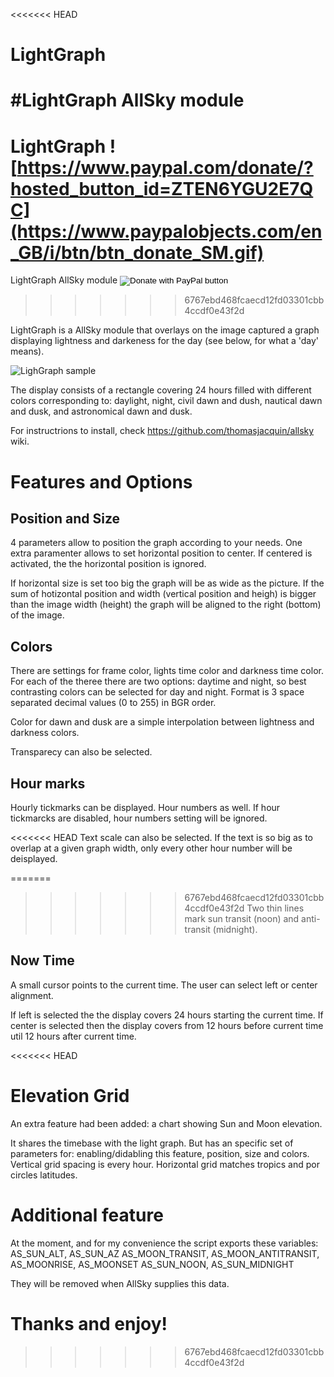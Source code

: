 <<<<<<< HEAD
# LightGraph 
#LightGraph AllSky module
=======
# LightGraph ![https://www.paypal.com/donate/?hosted_button_id=ZTEN6YGU2E7QC](https://www.paypalobjects.com/en_GB/i/btn/btn_donate_SM.gif)
LightGraph AllSky module <input type="image" src="https://www.paypalobjects.com/en_GB/i/btn/btn_donate_SM.gif" border="0" name="submit" title="PayPal - The safer, easier way to pay online!" alt="Donate with PayPal button" />
>>>>>>> 6767ebd468fcaecd12fd03301cbb4ccdf0e43f2d

LightGraph is a AllSky module that overlays on the image captured a graph displaying lightness and darkeness for the day (see below, for what a 'day' means).

![LighGraph sample](https://cgastrophoto.co.uk/lightgraph/lightgraph_sample.JPG)

The display consists of a rectangle covering 24 hours filled with different colors corresponding to: daylight, night, civil dawn and dush, nautical dawn and dusk, and astronomical dawn and dusk.

For instructrions to install, check https://github.com/thomasjacquin/allsky wiki.

# Features and Options

## Position and Size
4 parameters allow to position the graph according to your needs. One extra paramenter allows to set horizontal position to center. If centered is activated, the the horizontal position is ignored.

If horizontal size is set too big the graph will be as wide as the picture.
If the sum of hotizontal position and width (vertical position and heigh) is bigger than the image width (height) the graph will be aligned to the right (bottom) of the image.

## Colors

There are settings for frame color, lights time color and darkness time color. For each of the theree there are two options: daytime and night, so best contrasting colors can be selected for day and night. Format is 3 space separated decimal values (0 to 255) in BGR order.

Color for dawn and dusk are a simple interpolation between lightness and darkness colors.

Transparecy can also be selected.

## Hour marks

Hourly tickmarks can be displayed. Hour numbers as well. If hour tickmarcks are disabled, hour numbers setting will be ignored.

<<<<<<< HEAD
Text scale can also be selected. If the text is so big as to overlap at a given graph width, only every other hour number will be deisplayed.

=======
>>>>>>> 6767ebd468fcaecd12fd03301cbb4ccdf0e43f2d
Two thin lines mark sun transit (noon) and anti-transit (midnight).

## Now Time

A small cursor points to the current time. The user can select left or center alignment.

If left is selected the the display covers 24 hours starting the current time.
If center is selected then the display covers from 12 hours before current time util 12 hours after current time.

<<<<<<< HEAD
# Elevation Grid

An extra feature had been added: a chart showing Sun and Moon elevation.

It shares the timebase with the light graph. But has an specific set of parameters for: enabling/didabling this feature, position, size and colors.
Vertical grid spacing is every hour. Horizontal grid matches tropics and 
por circles latitudes.

# Additional feature

At the moment, and for my convenience the script exports these variables:
AS_SUN_ALT, AS_SUN_AZ
AS_MOON_TRANSIT, AS_MOON_ANTITRANSIT, AS_MOONRISE, AS_MOONSET
AS_SUN_NOON, AS_SUN_MIDNIGHT

They will be removed when AllSky supplies this data.

Thanks and enjoy!
=======
>>>>>>> 6767ebd468fcaecd12fd03301cbb4ccdf0e43f2d
